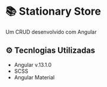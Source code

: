 # 📚 Stationary Store

Um CRUD desenvolvido com Angular

## ⚙️ Tecnlogias Utilizadas
- Angular v.13.1.0
- SCSS
- Angular Material
